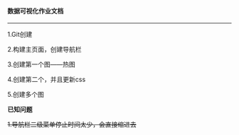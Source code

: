 #### 数据可视化作业文档

---

1.Git创建

2.构建主页面，创建导航栏

3.创建第一个图——热图

4.创建第二个，并且更新css

5.创建多个图



**已知问题**

~~1.导航栏二级菜单停止时间太少，会直接缩进去~~

